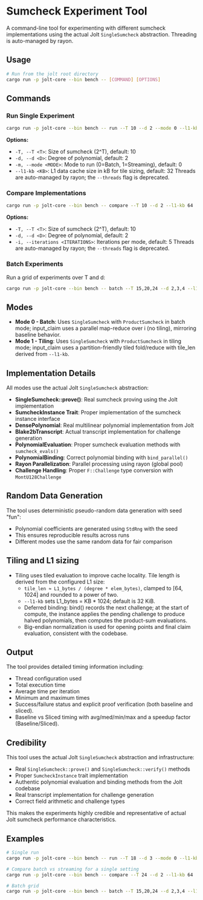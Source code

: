 # Sumcheck Experiment Tool

A command-line tool for experimenting with different sumcheck implementations using the actual Jolt `SingleSumcheck` abstraction. Threading is auto-managed by rayon.

## Usage

```bash
# Run from the jolt root directory
cargo run -p jolt-core --bin bench -- [COMMAND] [OPTIONS]
```

## Commands

### Run Single Experiment
```bash
cargo run -p jolt-core --bin bench -- run --T 10 --d 2 --mode 0 --l1-kb 64
```

**Options:**
- `-T, --T <T>`: Size of sumcheck (2^T), default: 10
- `-d, --d <D>`: Degree of polynomial, default: 2  
- `-m, --mode <MODE>`: Mode to run (0=Batch, 1=Streaming), default: 0
- `--l1-kb <KB>`: L1 data cache size in kB for tile sizing, default: 32
Threads are auto-managed by rayon; the `--threads` flag is deprecated.

### Compare Implementations
```bash
cargo run -p jolt-core --bin bench -- compare --T 10 --d 2 --l1-kb 64
```

**Options:**
- `-T, --T <T>`: Size of sumcheck (2^T), default: 10
- `-d, --d <D>`: Degree of polynomial, default: 2
- `-i, --iterations <ITERATIONS>`: Iterations per mode, default: 5
Threads are auto-managed by rayon; the `--threads` flag is deprecated.

### Batch Experiments
Run a grid of experiments over T and d:
```bash
cargo run -p jolt-core --bin bench -- batch --T 15,20,24 --d 2,3,4 --l1-kb 64
```

## Modes

- **Mode 0 - Batch**: Uses `SingleSumcheck` with `ProductSumcheck` in batch mode; input_claim uses a parallel map-reduce over i (no tiling), mirroring baseline behavior.
- **Mode 1 - Tiling**: Uses `SingleSumcheck` with `ProductSumcheck` in tiling mode; input_claim uses a partition-friendly tiled fold/reduce with tile_len derived from `--l1-kb`.

## Implementation Details

All modes use the actual Jolt `SingleSumcheck` abstraction:
- **SingleSumcheck::prove()**: Real sumcheck proving using the Jolt implementation
- **SumcheckInstance Trait**: Proper implementation of the sumcheck instance interface
- **DensePolynomial**: Real multilinear polynomial implementation from Jolt
- **Blake2bTranscript**: Actual transcript implementation for challenge generation
- **PolynomialEvaluation**: Proper sumcheck evaluation methods with `sumcheck_evals()`
- **PolynomialBinding**: Correct polynomial binding with `bind_parallel()`
- **Rayon Parallelization**: Parallel processing using rayon (global pool)
- **Challenge Handling**: Proper `F::Challenge` type conversion with `MontU128Challenge`

## Random Data Generation

The tool uses deterministic pseudo-random data generation with seed "fun":
- Polynomial coefficients are generated using `StdRng` with the seed
- This ensures reproducible results across runs
- Different modes use the same random data for fair comparison

## Tiling and L1 sizing

- Tiling uses tiled evaluation to improve cache locality. Tile length is derived from the configured L1 size:
  - `tile_len ≈ L1_bytes / (degree * elem_bytes)`, clamped to [64, 1024] and rounded to a power of two.
  - `--l1-kb` sets L1_bytes = KB * 1024; default is 32 KiB.
  - Deferred binding: bind() records the next challenge; at the start of compute, the instance applies the pending challenge to produce halved polynomials, then computes the product-sum evaluations.
  - Big-endian normalization is used for opening points and final claim evaluation, consistent with the codebase.

## Output

The tool provides detailed timing information including:
- Thread configuration used
- Total execution time
- Average time per iteration
- Minimum and maximum times
- Success/failure status and explicit proof verification (both baseline and sliced).
- Baseline vs Sliced timing with avg/med/min/max and a speedup factor (Baseline/Sliced).

## Credibility

This tool uses the actual Jolt `SingleSumcheck` abstraction and infrastructure:
- Real `SingleSumcheck::prove()` and `SingleSumcheck::verify()` methods
- Proper `SumcheckInstance` trait implementation
- Authentic polynomial evaluation and binding methods from the Jolt codebase
- Real transcript implementation for challenge generation
- Correct field arithmetic and challenge types

This makes the experiments highly credible and representative of actual Jolt sumcheck performance characteristics.

## Examples
```bash
# Single run
cargo run -p jolt-core --bin bench -- run --T 18 --d 3 --mode 0 --l1-kb 64

# Compare batch vs streaming for a single setting
cargo run -p jolt-core --bin bench -- compare --T 24 --d 2 --l1-kb 64

# Batch grid
cargo run -p jolt-core --bin bench -- batch --T 15,20,24 --d 2,3,4 --l1-kb 64
```

